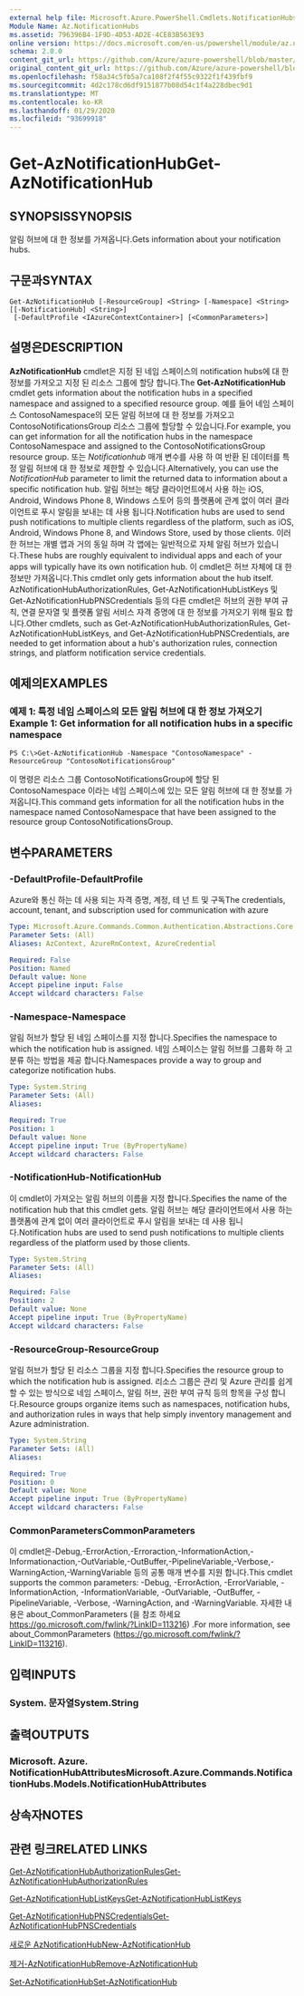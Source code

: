 ```yaml
---
external help file: Microsoft.Azure.PowerShell.Cmdlets.NotificationHubs.dll-Help.xml
Module Name: Az.NotificationHubs
ms.assetid: 796396B4-1F9D-4D53-AD2E-4CE83B563E93
online version: https://docs.microsoft.com/en-us/powershell/module/az.notificationhubs/get-aznotificationhub
schema: 2.0.0
content_git_url: https://github.com/Azure/azure-powershell/blob/master/src/NotificationHubs/NotificationHubs/help/Get-AzNotificationHub.md
original_content_git_url: https://github.com/Azure/azure-powershell/blob/master/src/NotificationHubs/NotificationHubs/help/Get-AzNotificationHub.md
ms.openlocfilehash: f58a34c5fb5a7ca108f2f4f55c9322f1f439fbf9
ms.sourcegitcommit: 4d2c178cd6df9151877b08d54c1f4a228dbec9d1
ms.translationtype: MT
ms.contentlocale: ko-KR
ms.lasthandoff: 01/29/2020
ms.locfileid: "93699918"
---
```

# <span data-ttu-id="fa1ec-101">Get-AzNotificationHub</span><span class="sxs-lookup"><span data-stu-id="fa1ec-101">Get-AzNotificationHub</span></span>

## <span data-ttu-id="fa1ec-102">SYNOPSIS</span><span class="sxs-lookup"><span data-stu-id="fa1ec-102">SYNOPSIS</span></span>
<span data-ttu-id="fa1ec-103">알림 허브에 대 한 정보를 가져옵니다.</span><span class="sxs-lookup"><span data-stu-id="fa1ec-103">Gets information about your notification hubs.</span></span>

## <span data-ttu-id="fa1ec-104">구문과</span><span class="sxs-lookup"><span data-stu-id="fa1ec-104">SYNTAX</span></span>

```
Get-AzNotificationHub [-ResourceGroup] <String> [-Namespace] <String> [[-NotificationHub] <String>]
 [-DefaultProfile <IAzureContextContainer>] [<CommonParameters>]
```

## <span data-ttu-id="fa1ec-105">설명은</span><span class="sxs-lookup"><span data-stu-id="fa1ec-105">DESCRIPTION</span></span>
<span data-ttu-id="fa1ec-106">**AzNotificationHub** cmdlet은 지정 된 네임 스페이스의 notification hubs에 대 한 정보를 가져오고 지정 된 리소스 그룹에 할당 합니다.</span><span class="sxs-lookup"><span data-stu-id="fa1ec-106">The **Get-AzNotificationHub** cmdlet gets information about the notification hubs in a specified namespace and assigned to a specified resource group.</span></span>
<span data-ttu-id="fa1ec-107">예를 들어 네임 스페이스 ContosoNamespace의 모든 알림 허브에 대 한 정보를 가져오고 ContosoNotificationsGroup 리소스 그룹에 할당할 수 있습니다.</span><span class="sxs-lookup"><span data-stu-id="fa1ec-107">For example, you can get information for all the notification hubs in the namespace ContosoNamespace and assigned to the ContosoNotificationsGroup resource group.</span></span>
<span data-ttu-id="fa1ec-108">또는 *Notificationhub* 매개 변수를 사용 하 여 반환 된 데이터를 특정 알림 허브에 대 한 정보로 제한할 수 있습니다.</span><span class="sxs-lookup"><span data-stu-id="fa1ec-108">Alternatively, you can use the *NotificationHub* parameter to limit the returned data to information about a specific notification hub.</span></span>
<span data-ttu-id="fa1ec-109">알림 허브는 해당 클라이언트에서 사용 하는 iOS, Android, Windows Phone 8, Windows 스토어 등의 플랫폼에 관계 없이 여러 클라이언트로 푸시 알림을 보내는 데 사용 됩니다.</span><span class="sxs-lookup"><span data-stu-id="fa1ec-109">Notification hubs are used to send push notifications to multiple clients regardless of the platform, such as iOS, Android, Windows Phone 8, and Windows Store, used by those clients.</span></span>
<span data-ttu-id="fa1ec-110">이러한 허브는 개별 앱과 거의 동일 하며 각 앱에는 일반적으로 자체 알림 허브가 있습니다.</span><span class="sxs-lookup"><span data-stu-id="fa1ec-110">These hubs are roughly equivalent to individual apps and each of your apps will typically have its own notification hub.</span></span>
<span data-ttu-id="fa1ec-111">이 cmdlet은 허브 자체에 대 한 정보만 가져옵니다.</span><span class="sxs-lookup"><span data-stu-id="fa1ec-111">This cmdlet only gets information about the hub itself.</span></span>
<span data-ttu-id="fa1ec-112">AzNotificationHubAuthorizationRules, Get-AzNotificationHubListKeys 및 Get-AzNotificationHubPNSCredentials 등의 다른 cmdlet은 허브의 권한 부여 규칙, 연결 문자열 및 플랫폼 알림 서비스 자격 증명에 대 한 정보를 가져오기 위해 필요 합니다.</span><span class="sxs-lookup"><span data-stu-id="fa1ec-112">Other cmdlets, such as Get-AzNotificationHubAuthorizationRules, Get-AzNotificationHubListKeys, and Get-AzNotificationHubPNSCredentials, are needed to get information about a hub's authorization rules, connection strings, and platform notification service credentials.</span></span>

## <span data-ttu-id="fa1ec-113">예제의</span><span class="sxs-lookup"><span data-stu-id="fa1ec-113">EXAMPLES</span></span>

### <span data-ttu-id="fa1ec-114">예제 1: 특정 네임 스페이스의 모든 알림 허브에 대 한 정보 가져오기</span><span class="sxs-lookup"><span data-stu-id="fa1ec-114">Example 1: Get information for all notification hubs in a specific namespace</span></span>
```
PS C:\>Get-AzNotificationHub -Namespace "ContosoNamespace" -ResourceGroup "ContosoNotificationsGroup"
```

<span data-ttu-id="fa1ec-115">이 명령은 리소스 그룹 ContosoNotificationsGroup에 할당 된 ContosoNamespace 이라는 네임 스페이스에 있는 모든 알림 허브에 대 한 정보를 가져옵니다.</span><span class="sxs-lookup"><span data-stu-id="fa1ec-115">This command gets information for all the notification hubs in the namespace named ContosoNamespace that have been assigned to the resource group ContosoNotificationsGroup.</span></span>

## <span data-ttu-id="fa1ec-116">변수</span><span class="sxs-lookup"><span data-stu-id="fa1ec-116">PARAMETERS</span></span>

### <span data-ttu-id="fa1ec-117">-DefaultProfile</span><span class="sxs-lookup"><span data-stu-id="fa1ec-117">-DefaultProfile</span></span>
<span data-ttu-id="fa1ec-118">Azure와 통신 하는 데 사용 되는 자격 증명, 계정, 테 넌 트 및 구독</span><span class="sxs-lookup"><span data-stu-id="fa1ec-118">The credentials, account, tenant, and subscription used for communication with azure</span></span>

```yaml
Type: Microsoft.Azure.Commands.Common.Authentication.Abstractions.Core.IAzureContextContainer
Parameter Sets: (All)
Aliases: AzContext, AzureRmContext, AzureCredential

Required: False
Position: Named
Default value: None
Accept pipeline input: False
Accept wildcard characters: False
```

### <span data-ttu-id="fa1ec-119">-Namespace</span><span class="sxs-lookup"><span data-stu-id="fa1ec-119">-Namespace</span></span>
<span data-ttu-id="fa1ec-120">알림 허브가 할당 된 네임 스페이스를 지정 합니다.</span><span class="sxs-lookup"><span data-stu-id="fa1ec-120">Specifies the namespace to which the notification hub is assigned.</span></span>
<span data-ttu-id="fa1ec-121">네임 스페이스는 알림 허브를 그룹화 하 고 분류 하는 방법을 제공 합니다.</span><span class="sxs-lookup"><span data-stu-id="fa1ec-121">Namespaces provide a way to group and categorize notification hubs.</span></span>

```yaml
Type: System.String
Parameter Sets: (All)
Aliases:

Required: True
Position: 1
Default value: None
Accept pipeline input: True (ByPropertyName)
Accept wildcard characters: False
```

### <span data-ttu-id="fa1ec-122">-NotificationHub</span><span class="sxs-lookup"><span data-stu-id="fa1ec-122">-NotificationHub</span></span>
<span data-ttu-id="fa1ec-123">이 cmdlet이 가져오는 알림 허브의 이름을 지정 합니다.</span><span class="sxs-lookup"><span data-stu-id="fa1ec-123">Specifies the name of the notification hub that this cmdlet gets.</span></span>
<span data-ttu-id="fa1ec-124">알림 허브는 해당 클라이언트에서 사용 하는 플랫폼에 관계 없이 여러 클라이언트로 푸시 알림을 보내는 데 사용 됩니다.</span><span class="sxs-lookup"><span data-stu-id="fa1ec-124">Notification hubs are used to send push notifications to multiple clients regardless of the platform used by those clients.</span></span>

```yaml
Type: System.String
Parameter Sets: (All)
Aliases:

Required: False
Position: 2
Default value: None
Accept pipeline input: True (ByPropertyName)
Accept wildcard characters: False
```

### <span data-ttu-id="fa1ec-125">-ResourceGroup</span><span class="sxs-lookup"><span data-stu-id="fa1ec-125">-ResourceGroup</span></span>
<span data-ttu-id="fa1ec-126">알림 허브가 할당 된 리소스 그룹을 지정 합니다.</span><span class="sxs-lookup"><span data-stu-id="fa1ec-126">Specifies the resource group to which the notification hub is assigned.</span></span>
<span data-ttu-id="fa1ec-127">리소스 그룹은 관리 및 Azure 관리를 쉽게 할 수 있는 방식으로 네임 스페이스, 알림 허브, 권한 부여 규칙 등의 항목을 구성 합니다.</span><span class="sxs-lookup"><span data-stu-id="fa1ec-127">Resource groups organize items such as namespaces, notification hubs, and authorization rules in ways that help simply inventory management and Azure administration.</span></span>

```yaml
Type: System.String
Parameter Sets: (All)
Aliases:

Required: True
Position: 0
Default value: None
Accept pipeline input: True (ByPropertyName)
Accept wildcard characters: False
```

### <span data-ttu-id="fa1ec-128">CommonParameters</span><span class="sxs-lookup"><span data-stu-id="fa1ec-128">CommonParameters</span></span>
<span data-ttu-id="fa1ec-129">이 cmdlet은-Debug,-ErrorAction,-Erroraction,-InformationAction,-Informationaction,-OutVariable,-OutBuffer,-PipelineVariable,-Verbose,-WarningAction,-WarningVariable 등의 공통 매개 변수를 지원 합니다.</span><span class="sxs-lookup"><span data-stu-id="fa1ec-129">This cmdlet supports the common parameters: -Debug, -ErrorAction, -ErrorVariable, -InformationAction, -InformationVariable, -OutVariable, -OutBuffer, -PipelineVariable, -Verbose, -WarningAction, and -WarningVariable.</span></span> <span data-ttu-id="fa1ec-130">자세한 내용은 about_CommonParameters (을 참조 하세요 https://go.microsoft.com/fwlink/?LinkID=113216) .</span><span class="sxs-lookup"><span data-stu-id="fa1ec-130">For more information, see about_CommonParameters (https://go.microsoft.com/fwlink/?LinkID=113216).</span></span>

## <span data-ttu-id="fa1ec-131">입력</span><span class="sxs-lookup"><span data-stu-id="fa1ec-131">INPUTS</span></span>

### <span data-ttu-id="fa1ec-132">System. 문자열</span><span class="sxs-lookup"><span data-stu-id="fa1ec-132">System.String</span></span>

## <span data-ttu-id="fa1ec-133">출력</span><span class="sxs-lookup"><span data-stu-id="fa1ec-133">OUTPUTS</span></span>

### <span data-ttu-id="fa1ec-134">Microsoft. Azure. NotificationHubAttributes</span><span class="sxs-lookup"><span data-stu-id="fa1ec-134">Microsoft.Azure.Commands.NotificationHubs.Models.NotificationHubAttributes</span></span>

## <span data-ttu-id="fa1ec-135">상속자</span><span class="sxs-lookup"><span data-stu-id="fa1ec-135">NOTES</span></span>

## <span data-ttu-id="fa1ec-136">관련 링크</span><span class="sxs-lookup"><span data-stu-id="fa1ec-136">RELATED LINKS</span></span>

[<span data-ttu-id="fa1ec-137">Get-AzNotificationHubAuthorizationRules</span><span class="sxs-lookup"><span data-stu-id="fa1ec-137">Get-AzNotificationHubAuthorizationRules</span></span>](./Get-AzNotificationHubAuthorizationRules.md)

[<span data-ttu-id="fa1ec-138">Get-AzNotificationHubListKeys</span><span class="sxs-lookup"><span data-stu-id="fa1ec-138">Get-AzNotificationHubListKeys</span></span>](./Get-AzNotificationHubListKeys.md)

[<span data-ttu-id="fa1ec-139">Get-AzNotificationHubPNSCredentials</span><span class="sxs-lookup"><span data-stu-id="fa1ec-139">Get-AzNotificationHubPNSCredentials</span></span>](./Get-AzNotificationHubPNSCredentials.md)

[<span data-ttu-id="fa1ec-140">새로운 AzNotificationHub</span><span class="sxs-lookup"><span data-stu-id="fa1ec-140">New-AzNotificationHub</span></span>](./New-AzNotificationHub.md)

[<span data-ttu-id="fa1ec-141">제거-AzNotificationHub</span><span class="sxs-lookup"><span data-stu-id="fa1ec-141">Remove-AzNotificationHub</span></span>](./Remove-AzNotificationHub.md)

[<span data-ttu-id="fa1ec-142">Set-AzNotificationHub</span><span class="sxs-lookup"><span data-stu-id="fa1ec-142">Set-AzNotificationHub</span></span>](./Set-AzNotificationHub.md)


